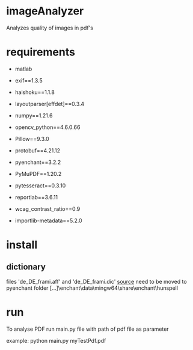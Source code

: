 # imageAnalyzer
Analyzes quality of images in pdf's


# requirements
- matlab

- exif==1.3.5
- haishoku==1.1.8
- layoutparser[effdet]==0.3.4
- numpy==1.21.6
- opencv_python==4.6.0.66
- Pillow==9.3.0
- protobuf==4.21.12
- pyenchant==3.2.2
- PyMuPDF==1.20.2
- pytesseract==0.3.10
- reportlab==3.6.11
- wcag_contrast_ratio==0.9
- importlib-metadata==5.2.0

# install

## dictionary

files 'de_DE_frami.aff' and 'de_DE_frami.dic' [source](https://github.com/LibreOffice/dictionaries/tree/master/de) need to be moved to pyenchant folder
[...]\enchant\data\mingw64\share\enchant\hunspell

# run

To analyse PDF run main.py file with path of pdf file as parameter

example: python main.py myTestPdf.pdf
